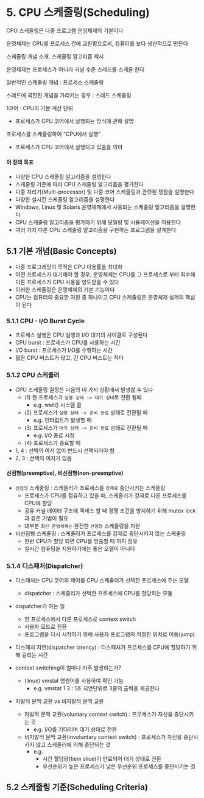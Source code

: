 # 5. CPU 스케줄링(Scheduling)

CPU 스케줄링은 다중 프로그램 운영체제의 기본이다

운영체제는 CPU를 프로세스 간에 교환함으로써, 컴퓨터를 보다 생산적으로 만든다

스케줄링 개념 소개, 스케줄링 알고리즘 제시

운영체제는 프로세스가 아니라 커널 수준 스레드를 스케줄 한다

일반적인 스케줄링 개념 : 프로세스 스케줄링

스레드에 국한된 개념을 가리키는 경우 : 스레드 스케줄링

1코어 : CPU의 기본 계산 단위

- 프로세스가 CPU 코어에서 실행되는 방식에 관해 설명

프로세스를 스케줄링하여 "CPU에서 실행"

- 프로세스가 CPU 코어에서 실행되고 있음을 의미

#### 이 장의 목표

- 다양한 CPU 스케줄링 알고리즘을 설명한다
- 스케줄링 기준에 따라 CPU 스케줄링 알고리즘을 평가한다
- 다중 처리기(Multi-processor) 및 다중 코어 스케줄링과 관련된 쟁점을 설명한다
- 다양한 실시간 스케줄링 알고리즘을 설명한다
- Windows, Linux 및 Solaris 운영체제에서 사용되는 스케줄링 알고리즘을 설명한다
- CPU 스케줄링 알고리즘을 평가하기 위해 모델링 및 시뮬레이션을 적용한다
- 여러 가지 다른 CPU 스케줄링 알고리즘을 구현하는 프로그램을 설계한다

## 5.1 기본 개념(Basic Concepts)

- 다중 프로그래밍의 목적은 CPU 이용률을 최대화
- 어떤 프로세스가 대기해야 할 경우, 운영체제는 CPU를 그 프로세스로 부터 회수해 다른 프로세스가 CPU 사용을 양도받을 수 있다
- 이러한 스케줄링은 운영체제의 기본 기능이다
- CPU는 컴퓨터의 중요한 자원 중 하나이고 CPU 스케줄링은 운영체제 설계의 핵심이 된다

### 5.1.1 CPU - I/O Burst Cycle

- 프로세스 실행은 CPU 실행과 I/O 대기의 사이클로 구성된다
- CPU burst : 프로세스가 CPU를 사용하는 시간
- I/O burst : 프로세스가 I/O를 수행하는 시간
- 짧은 CPU 버스트가 많고, 긴 CPU 버스트는 적다

### 5.1.2 CPU 스케줄러

- CPU 스케줄링 결정은 다음의 네 가지 상황에서 발생할 수 있다
  - (1) 한 프로세스가 `실행 상태 -> 대기 상태`로 전환 될때
    - e.g. wait() 시스템 콜
  - (2) 프로세스가 `실행 상태 -> 준비 완료` 상태로 전환될 때
    - e.g. 인터럽트가 발생할 때
  - (3) 프로세스가 `대기 상태 -> 준비 완료` 상태로 전환될 때
    - e.g. I/O 종료 시점
  - (4) 프로세스가 종료할 때
- 1, 4 : 선택의 여지 없이 반드시 선택되어야 함
- 2, 3 : 선택의 여지가 있음

#### 선점형(preemptive), 비선점형(non-preemptive)

- `선점형` 스케줄링 : 스케줄러가 프로세스를 `강제로` 중단시키는 스케줄링
  - 프로세스가 CPU를 점유하고 있을 때, 스케줄러가 강제로 다른 프로세스를 CPU에 할당
  - 공유 커널 데이터 구조에 액세스 할 때 경쟁 조건을 방지하기 위해 mutex lock과 같은 기법이 필요
  - 대부분 `최신 운영체제는` 완전한 `선점형` 스케줄링을 지원
- 비선점형 스케줄링 : 스케줄러가 프로세스를 강제로 중단시키지 않는 스케줄링
  - 한번 CPU가 할당 되면 CPU를 방출할 때 까지 점유
  - 실시간 컴퓨팅을 지원하기에는 좋은 모델이 아니다

### 5.1.4 디스패처(Dispatcher)

- 디스패처는 CPU 코어의 제어를 CPU 스케줄러가 선택한 프로세스에 주는 모델

  - dispatcher : 스케줄러가 선택한 프로세스에 CPU를 할당하는 모듈

- dispatcher가 하는 일

  - 한 프로세스에서 다른 프로세스로 context switch
  - 사용자 모드로 전환
  - 프로그램을 다시 시작하기 위해 사용자 프로그램의 적절한 위치로 이동(jump)

- 디스패치 지연(dispatcher latency) : 디스패처가 프로세스를 CPU에 할당하기 위해 걸리는 시간
- context switching이 얼마나 자주 발생하는가?

  - (linux) vmstat 명령어를 사용하여 확인 가능
    - e.g. vmstat 1 3 : 1초 지연단위로 3줄의 출력을 제공한다

- 자발적 문맥 교환 vs 비자발적 문맥 교환
  - 자발적 문맥 교환(voluntary context switch) : 프로세스가 자신을 중단시키는 것
    - e.g. I/O를 기다리며 대기 상태로 전환
  - 비자발적 문맥 교환(involuntary context switch) : 프로세스가 자신을 중단시키지 않고 스케줄러에 의해 중단되는 것
    - e.g.
      - 시간 할당량(tiem slice)이 만료되어 대기 상태로 전환
      - 우선순위가 높은 프로세스가 낮은 우선순위 프로세스를 중단시키는 것

## 5.2 스케줄링 기준(Scheduling Criteria)
